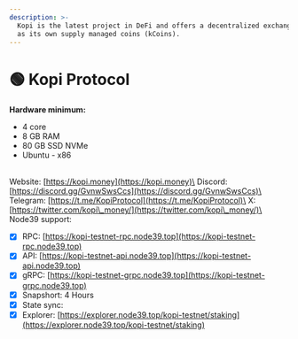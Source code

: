 ```yaml
---
description: >-
  Kopi is the latest project in DeFi and offers a decentralized exchange as well
  as its own supply managed coins (kCoins).
---
```


# 🟢 Kopi Protocol

**Hardware minimum:**&#x20;

* 4 core
* 8 GB RAM
* 80 GB SSD NVMe
* Ubuntu - x86

\
Website: [https://kopi.money](https://kopi.money)\
Discord: [https://discord.gg/GvnwSwsCcs](https://discord.gg/GvnwSwsCcs)\
Telegram: [https://t.me/KopiProtocol](https://t.me/KopiProtocol)\
X: [https://twitter.com/kopi\_money/](https://twitter.com/kopi\_money/)\
\
Node39 support:

* [x] RPC: [https://kopi-testnet-rpc.node39.top](https://kopi-testnet-rpc.node39.top)
* [x] API: [https://kopi-testnet-api.node39.top](https://kopi-testnet-api.node39.top)
* [x] gRPC: [https://kopi-testnet-grpc.node39.top](https://kopi-testnet-grpc.node39.top)
* [x] Snapshort: 4 Hours
* [x] State sync:
* [x] Explorer: [https://explorer.node39.top/kopi-testnet/staking](https://explorer.node39.top/kopi-testnet/staking)

#### &#x20;<a href="#install-dependencies" id="install-dependencies"></a>
